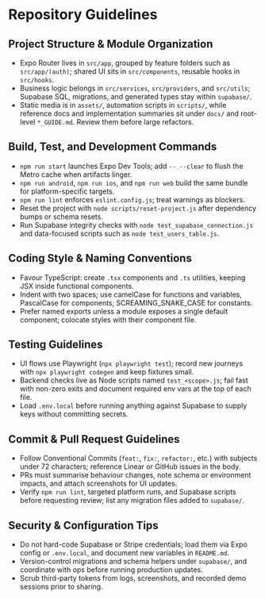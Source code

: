 # Repository Guidelines

## Project Structure & Module Organization
- Expo Router lives in `src/app`, grouped by feature folders such as `src/app/(auth)`; shared UI sits in `src/components`, reusable hooks in `src/hooks`.
- Business logic belongs in `src/services`, `src/providers`, and `src/utils`; Supabase SQL, migrations, and generated types stay within `supabase/`.
- Static media is in `assets/`, automation scripts in `scripts/`, while reference docs and implementation summaries sit under `docs/` and root-level `*_GUIDE.md`. Review them before large refactors.

## Build, Test, and Development Commands
- `npm run start` launches Expo Dev Tools; add `-- --clear` to flush the Metro cache when artifacts linger.
- `npm run android`, `npm run ios`, and `npm run web` build the same bundle for platform-specific targets.
- `npm run lint` enforces `eslint.config.js`; treat warnings as blockers.
- Reset the project with `node scripts/reset-project.js` after dependency bumps or schema resets.
- Run Supabase integrity checks with `node test_supabase_connection.js` and data-focused scripts such as `node test_users_table.js`.

## Coding Style & Naming Conventions
- Favour TypeScript: create `.tsx` components and `.ts` utilities, keeping JSX inside functional components.
- Indent with two spaces; use camelCase for functions and variables, PascalCase for components, SCREAMING_SNAKE_CASE for constants.
- Prefer named exports unless a module exposes a single default component; colocate styles with their component file.

## Testing Guidelines
- UI flows use Playwright (`npx playwright test`); record new journeys with `npx playwright codegen` and keep fixtures small.
- Backend checks live as Node scripts named `test_<scope>.js`; fail fast with non-zero exits and document required env vars at the top of each file.
- Load `.env.local` before running anything against Supabase to supply keys without committing secrets.

## Commit & Pull Request Guidelines
- Follow Conventional Commits (`feat:`, `fix:`, `refactor:`, etc.) with subjects under 72 characters; reference Linear or GitHub issues in the body.
- PRs must summarise behaviour changes, note schema or environment impacts, and attach screenshots for UI updates.
- Verify `npm run lint`, targeted platform runs, and Supabase scripts before requesting review; list any migration files added to `supabase/`.

## Security & Configuration Tips
- Do not hard-code Supabase or Stripe credentials; load them via Expo config or `.env.local`, and document new variables in `README.md`.
- Version-control migrations and schema helpers under `supabase/`, and coordinate with ops before running production updates.
- Scrub third-party tokens from logs, screenshots, and recorded demo sessions prior to sharing.
